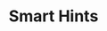 ---
pcx_content_type: navigation
title: Smart Hints
external_link: https://blog.cloudflare.com/smart-hints/
weight: 8
_build:
  publishResources: false
  render: never
---